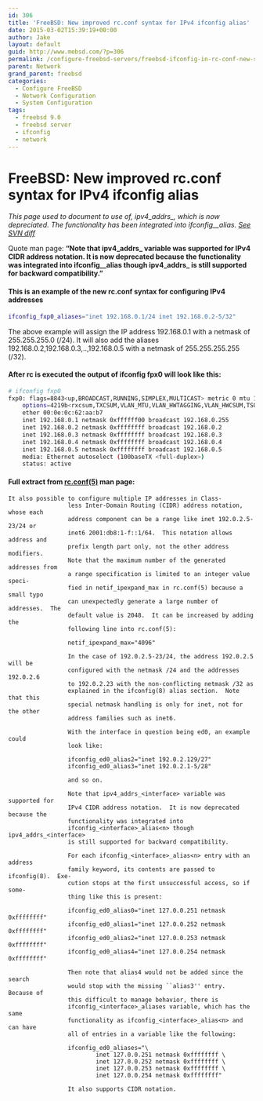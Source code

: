 ```yaml
---
id: 306
title: 'FreeBSD: New improved rc.conf syntax for IPv4 ifconfig alias'
date: 2015-03-02T15:39:19+00:00
author: Jake
layout: default
guid: http://www.mebsd.com/?p=306
permalink: /configure-freebsd-servers/freebsd-ifconfig-in-rc-conf-new-style.html
parent: Network
grand_parent: freebsd
categories:
  - Configure FreeBSD
  - Network Configuration
  - System Configuration
tags:
  - freebsd 9.0
  - freebsd server
  - ifconfig
  - network
---
```

# FreeBSD: New improved rc.conf syntax for IPv4 ifconfig alias

_This page used to document to use of, ipv4\_addrs\_<interface>, which is now depreciated. The functionality has been integrated into ifconfig\_<IF>\_alias. <a href="http://svnweb.freebsd.org/base/head/share/man/man5/rc.conf.5?r1=251584&#038;r2=252015" target="_blank">See SVN diff</a>_

Quote man page: **&#8220;Note that ipv4\_addrs\_<interface> variable was supported for IPv4 CIDR address notation. It is now deprecated because the functionality was integrated into ifconfig\_<interface>\_alias<n> though ipv4\_addrs\_<interface> is still supported for backward compatibility.&#8221;**

#### This is an example of the new rc.conf syntax for configuring IPv4 addresses

```sh
ifconfig_fxp0_aliases="inet 192.168.0.1/24 inet 192.168.0.2-5/32"
```

The above example will assign the IP address 192.168.0.1 with a netmask of 255.255.255.0 (/24). It will also add the aliases 192.168.0.2,192.168.0.3,..,192.168.0.5 with a netmask of 255.255.255.255 (/32).

#### After rc is executed the output of **ifconfig fpx0** will look like this:

```sh
# ifconfig fxp0
fxp0: flags=8843<up,BROADCAST,RUNNING,SIMPLEX,MULTICAST> metric 0 mtu 1500
	options=4219b<rxcsum,TXCSUM,VLAN_MTU,VLAN_HWTAGGING,VLAN_HWCSUM,TSO4,WOL_MAGIC,VLAN_HWTSO>
	ether 00:0e:0c:62:aa:b7
	inet 192.168.0.1 netmask 0xffffff00 broadcast 192.168.0.255
	inet 192.168.0.2 netmask 0xffffffff broadcast 192.168.0.2
	inet 192.168.0.3 netmask 0xffffffff broadcast 192.168.0.3
	inet 192.168.0.4 netmask 0xffffffff broadcast 192.168.0.4
	inet 192.168.0.5 netmask 0xffffffff broadcast 192.168.0.5
	media: Ethernet autoselect (100baseTX <full-duplex>)
	status: active
```

#### Full extract from [rc.conf(5)](http://www.mebsd.com/man/rc.conf/5 "rc.conf(5) man page") man page:

```
It also possible to configure multiple IP addresses in Class-
                 less Inter-Domain Routing (CIDR) address notation, whose each
                 address component can be a range like inet 192.0.2.5-23/24 or
                 inet6 2001:db8:1-f::1/64.  This notation allows address and
                 prefix length part only, not the other address modifiers.
                 Note that the maximum number of the generated addresses from
                 a range specification is limited to an integer value speci-
                 fied in netif_ipexpand_max in rc.conf(5) because a small typo
                 can unexpectedly generate a large number of addresses.  The
                 default value is 2048.  It can be increased by adding the
                 following line into rc.conf(5):

                 netif_ipexpand_max="4096"

                 In the case of 192.0.2.5-23/24, the address 192.0.2.5 will be
                 configured with the netmask /24 and the addresses 192.0.2.6
                 to 192.0.2.23 with the non-conflicting netmask /32 as
                 explained in the ifconfig(8) alias section.  Note that this
                 special netmask handling is only for inet, not for the other
                 address families such as inet6.

                 With the interface in question being ed0, an example could
                 look like:

                 ifconfig_ed0_alias2="inet 192.0.2.129/27"
                 ifconfig_ed0_alias3="inet 192.0.2.1-5/28"

                 and so on.

                 Note that ipv4_addrs_<interface> variable was supported for
                 IPv4 CIDR address notation.  It is now deprecated because the
                 functionality was integrated into
                 ifconfig_<interface>_alias<n> though ipv4_addrs_<interface>
                 is still supported for backward compatibility.

                 For each ifconfig_<interface>_alias<n> entry with an address
                 family keyword, its contents are passed to ifconfig(8).  Exe-
                 cution stops at the first unsuccessful access, so if some-
                 thing like this is present:

                 ifconfig_ed0_alias0="inet 127.0.0.251 netmask 0xffffffff"
                 ifconfig_ed0_alias1="inet 127.0.0.252 netmask 0xffffffff"
                 ifconfig_ed0_alias2="inet 127.0.0.253 netmask 0xffffffff"
                 ifconfig_ed0_alias4="inet 127.0.0.254 netmask 0xffffffff"

                 Then note that alias4 would not be added since the search
                 would stop with the missing ``alias3'' entry.  Because of
                 this difficult to manage behavior, there is
                 ifconfig_<interface>_aliases variable, which has the same
                 functionality as ifconfig_<interface>_alias<n> and can have
                 all of entries in a variable like the following:

                 ifconfig_ed0_aliases="\
                         inet 127.0.0.251 netmask 0xffffffff \
                         inet 127.0.0.252 netmask 0xffffffff \
                         inet 127.0.0.253 netmask 0xffffffff \
                         inet 127.0.0.254 netmask 0xffffffff"

                 It also supports CIDR notation.
```